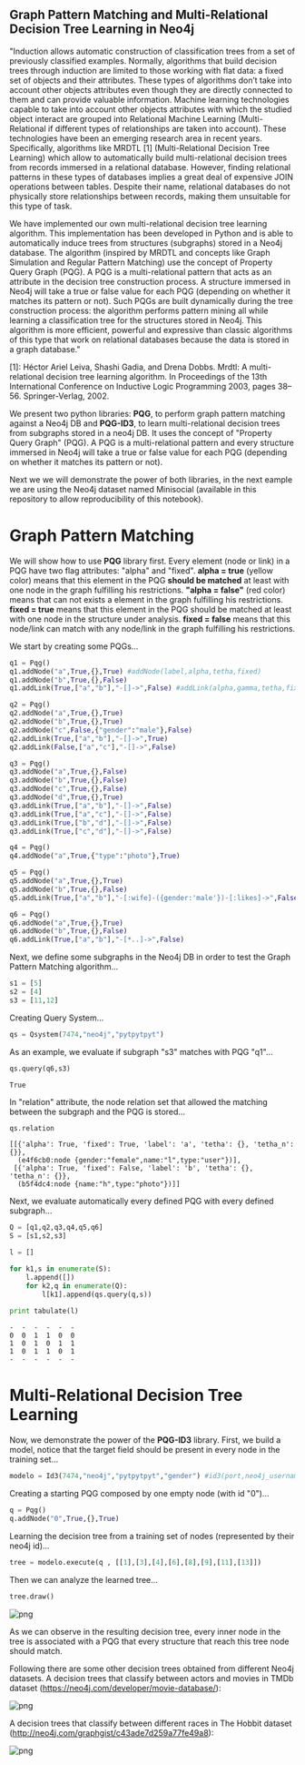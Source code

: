 ## Graph Pattern Matching and Multi-Relational Decision Tree Learning in Neo4j

"Induction allows automatic construction of classification trees from a set of previously classified examples. Normally, algorithms that build decision trees through induction are limited to those working with flat data: a fixed set of objects and their attributes. These types of algorithms don’t take into account other objects attributes even though they are directly connected to them and can provide valuable information. Machine learning technologies capable to take into account other objects attributes with which the studied object interact are grouped into Relational Machine Learning  (Multi-Relational if different types of relationships are taken into account). These technologies have been an emerging research area in recent years. Specifically, algorithms like MRDTL [1] (Multi-Relational Decision Tree Learning) which allow to automatically build multi-relational decision trees from records immersed in a relational database. However, finding relational patterns in these types of databases implies a great deal of expensive JOIN operations between tables. Despite their name, relational databases do not physically store relationships between records, making them unsuitable for this type of task.
 
We have implemented our own multi-relational decision tree learning algorithm. This implementation has been developed in Python and is able to automatically induce trees from structures (subgraphs) stored in a Neo4j database. The algorithm (inspired by MRDTL and concepts like Graph Simulation and Regular Pattern Matching) use the concept of Property Query Graph (PQG). A PQG is a multi-relational pattern that acts as an attribute in the decision tree construction process. A structure immersed in Neo4j will take a true or false value for each PQG (depending on whether it matches its pattern or not). Such PQGs are built dynamically during the tree construction process: the algorithm performs pattern mining all while learning a classification tree for the structures stored in Neo4j. This algorithm is more efficient, powerful and expressive than classic algorithms of this type that work on relational databases because the data is stored in a graph database." 

[1]: Héctor Ariel Leiva, Shashi Gadia, and Drena Dobbs. Mrdtl: A multi-relational decision tree learning algorithm. In Proceedings of the 13th International Conference on Inductive Logic Programming 2003, pages 38–56. Springer-Verlag, 2002.

We present two python libraries: **PQG**, to perform graph pattern matching against a Neo4j DB and **PQG-ID3**, to learn multi-relational decision trees from subgraphs stored in a neo4j DB. It uses the concept of "Property Query Graph" (PQG). A PQG is a multi-relational pattern and every structure immersed in Neo4j will take a true or false value for each PQG (depending on whether it matches its pattern or not).

Next we we will demonstrate the power of both libraries, in the next eample we are using the Neo4j dataset named Minisocial (available in this repository to allow reproducibility of this notebook). 

# Graph Pattern Matching

We will show how to use **PQG** library first. Every element (node or link) in a PQG have two flag attributes: "alpha" and "fixed". **alpha = true** (yellow color) means that this element in the PQG **should be matched** at least with one node in the graph fulfilling his restrictions. **"alpha = false"** (red color) means that can not exists a element in the graph fulfilling his restrictions. **fixed = true** means that this element in the PQG should be matched at least with one node in the structure under analysis. **fixed = false** means that this node/link can match with any node/link in the graph fulfilling his restrictions.

We start by creating some PQGs...


```python
q1 = Pqg()
q1.addNode("a",True,{},True) #addNode(label,alpha,tetha,fixed)
q1.addNode("b",True,{},False)
q1.addLink(True,["a","b"],"-[]->",False) #addLink(alpha,gamma,tetha,fixed):

q2 = Pqg() 
q2.addNode("a",True,{},True)
q2.addNode("b",True,{},True)
q2.addNode("c",False,{"gender":"male"},False)
q2.addLink(True,["a","b"],"-[]->",True)
q2.addLink(False,["a","c"],"-[]->",False)

q3 = Pqg()
q3.addNode("a",True,{},False)
q3.addNode("b",True,{},False)
q3.addNode("c",True,{},False)
q3.addNode("d",True,{},True)
q3.addLink(True,["a","b"],"-[]->",False)
q3.addLink(True,["a","c"],"-[]->",False)
q3.addLink(True,["b","d"],"-[]->",False)
q3.addLink(True,["c","d"],"-[]->",False)

q4 = Pqg()
q4.addNode("a",True,{"type":"photo"},True)

q5 = Pqg()
q5.addNode("a",True,{},True)
q5.addNode("b",True,{},False)
q5.addLink(True,["a","b"],"-[:wife]-({gender:'male'})-[:likes]->",False)

q6 = Pqg()
q6.addNode("a",True,{},True)
q6.addNode("b",True,{},False)
q6.addLink(True,["a","b"],"-[*..]->",False)
```

Next, we define some subgraphs in the Neo4j DB in order to test the Graph Pattern Matching algorithm...


```python
s1 = [5]
s2 = [4]
s3 = [11,12]
```

Creating Query System...


```python
qs = Qsystem(7474,"neo4j","pytpytpyt")
```

As an example, we evaluate if subgraph "s3" matches with PQG "q1"...


```python
qs.query(q6,s3)
```




    True



In "relation" attribute, the node relation set that allowed the matching between the subgraph and the PQG is stored...


```python
qs.relation
```




    [[{'alpha': True, 'fixed': True, 'label': 'a', 'tetha': {}, 'tetha_n': {}},
      (e4f6cb0:node {gender:"female",name:"l",type:"user"})],
     [{'alpha': True, 'fixed': False, 'label': 'b', 'tetha': {}, 'tetha_n': {}},
      (b5f4dc4:node {name:"h",type:"photo"})]]



Next, we evaluate automatically every defined PQG with every defined subgraph...


```python
Q = [q1,q2,q3,q4,q5,q6]
S = [s1,s2,s3]

l = []

for k1,s in enumerate(S):
    l.append([])
    for k2,q in enumerate(Q):
        l[k1].append(qs.query(q,s))
            
print tabulate(l)
```

    -  -  -  -  -  -
    0  0  1  1  0  0
    1  0  1  0  1  1
    1  0  1  1  0  1
    -  -  -  -  -  -

# Multi-Relational Decision Tree Learning

Now, we demonstrate the power of the **PQG-ID3** library. First, we build a model, notice that the target field should be present in every node in the training set...


```python
modelo = Id3(7474,"neo4j","pytpytpyt","gender") #id3(port,neo4j_username,neo4j_password,target_field)
```

Creating a starting PQG composed by one empty node (with id "0")...


```python
q = Pqg()
q.addNode("0",True,{},True)
```

Learning the decision tree from a training set of nodes (represented by their neo4j id)...


```python
tree = modelo.execute(q , [[1],[3],[4],[6],[8],[9],[11],[13]])
```

Then we can analyze the learned tree...


```python
tree.draw()
```


![png](https://s30.postimg.org/h2rxsfeyp/tree_social1.png)

As we can observe in the resulting decision tree, every inner node in the tree is associated with a PQG that every structure that reach this tree node should match.

Following there are some other decision trees obtained from different Neo4j datasets. A decision trees that classify between actors and movies in TMDb dataset (https://neo4j.com/developer/movie-database/):

![png](https://s24.postimg.org/8v27kvd5x/tree_cine1.png)

A decision trees that classify between different races in The Hobbit dataset (http://neo4j.com/graphgist/c43ade7d259a77fe49a8):

![png](https://s23.postimg.org/r9cq7wpkr/tree_hobbit1.png)
